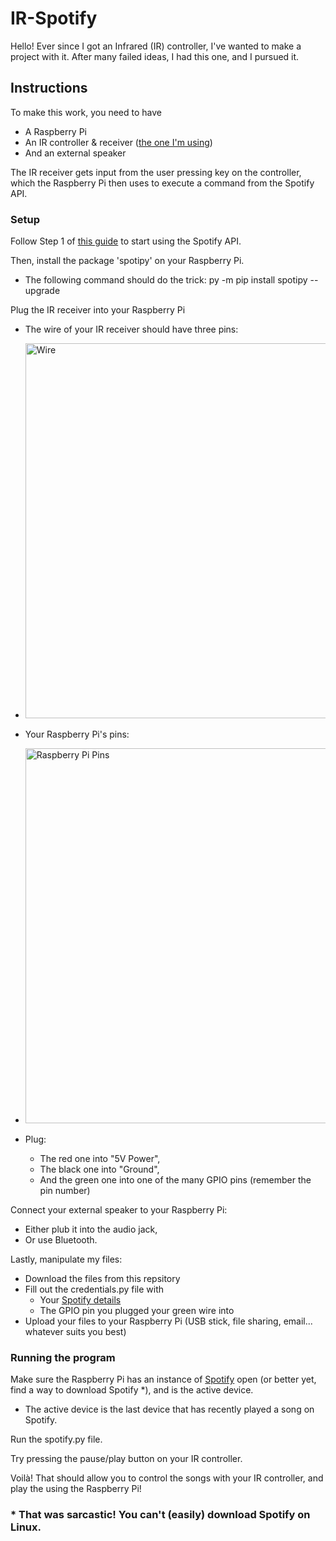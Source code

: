 # IR-Spotify

Hello! Ever since I got an Infrared (IR) controller, I've wanted to make a project with it. After many failed ideas, I had this one, and I pursued it.

## Instructions

To make this work, you need to have
- A Raspberry Pi
- An IR controller & receiver ([the one I'm using](https://www.dfrobot.com/product-366.html))
- And an external speaker

The IR receiver gets input from the user pressing key on the controller, which the Raspberry Pi then uses to execute a command from the Spotify API.

### Setup

Follow Step 1 of [this guide](https://github.com/spotipy-dev/spotipy/blob/2.22.1/TUTORIAL.md) to start using the Spotify API.

Then, install the package 'spotipy' on your Raspberry Pi.
- The following command should do the trick: py -m pip install spotipy --upgrade

Plug the IR receiver into your Raspberry Pi
- The wire of your IR receiver should have three pins:
- <img width="600" alt="Wire" src="https://dfimg.dfrobot.com/enshop/image/data/FIT0011/200420%20Update/53AU4166_564x376.jpg"/>

- Your Raspberry Pi's pins:
- <img width="600" alt="Raspberry Pi Pins" src="https://www.raspberrypi.com/documentation/computers/images/GPIO-Pinout-Diagram-2.png?hash=df7d7847c57a1ca6d5b2617695de6d46"/>

- Plug:
  - The red one into "5V Power",
  - The black one into "Ground",
  - And the green one into one of the many GPIO pins (remember the pin number)

Connect your external speaker to your Raspberry Pi:
- Either plub it into the audio jack,
- Or use Bluetooth.

Lastly, manipulate my files:
- Download the files from this repsitory
- Fill out the credentials.py file with
  - Your [Spotify details](https://developer.spotify.com/dashboard)
  - The GPIO pin you plugged your green wire into
- Upload your files to your Raspberry Pi (USB stick, file sharing, email... whatever suits you best)

### Running the program

Make sure the Raspberry Pi has an instance of [Spotify](https://open.spotify.com/) open (or better yet, find a way to download Spotify *), and is the active device.
- The active device is the last device that has recently played a song on Spotify.

Run the spotify.py file.

Try pressing the pause/play button on your IR controller.

Voilà! That should allow you to control the songs with your IR controller, and play the using the Raspberry Pi!

### * That was sarcastic! You can't (easily) download Spotify on Linux.
